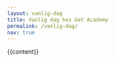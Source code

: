```yaml
---
layout: vanlig-dag
title: Vanlig dag hos Get Academy
permalink: /vanlig-dag/
nav: true
---
```


{{content}}